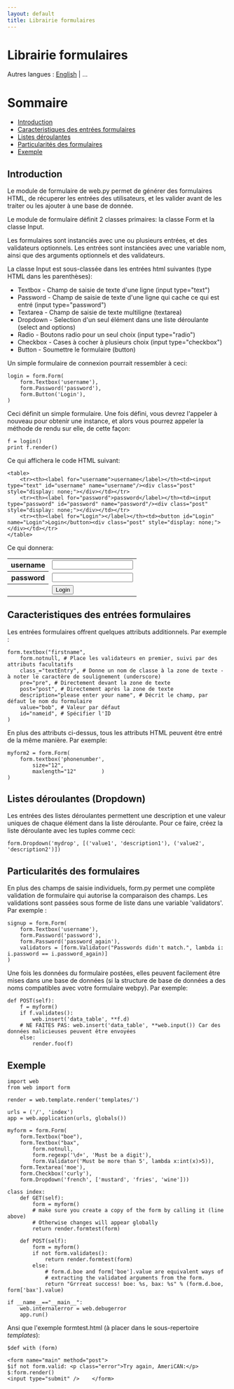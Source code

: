 ```yaml
---
layout: default
title: Librairie formulaires
---
```


# Librairie formulaires

Autres langues : [English](/form) | ...

# Sommaire

* [Introduction](#introduction)
* [Caracteristiques des entrées formulaires](#carac)
* [Listes déroulantes](#listes)
* [Particularités des formulaires](#parti)
* [Exemple](#exemple)

<h2 id="introduction">Introduction</h2>

Le module de formulaire de web.py permet de générer des formulaires HTML, de récuperer les entrées des utilisateurs, et les valider avant de les traiter ou les ajouter à une base de donnée.

Le module de formulaire définit 2 classes primaires: la classe Form et la classe Input. 

Les formulaires sont instanciés avec une ou plusieurs entrées, et des validateurs optionnels. Les entrées sont instanciées avec une variable nom, ainsi que des arguments optionnels et des validateurs. 

La classe Input est sous-classée dans les entrées html suivantes (type HTML dans les parenthèses):


* Textbox     - Champ de saisie de texte d'une ligne (input type="text")
* Password   - Champ de saisie de texte d'une ligne qui cache ce qui est entré (input type="password")
* Textarea   - Champ de saisie de texte multiligne (textarea)
* Dropdown - Selection d'un seul élément dans une liste déroulante (select and options)
* Radio         - Boutons radio pour un seul choix (input type="radio")
* Checkbox  - Cases à cocher à plusieurs choix (input type="checkbox")
* Button        - Soumettre le formulaire (button)

Un simple formulaire de connexion pourrait ressembler à ceci:

    login = form.Form(
        form.Textbox('username'),
        form.Password('password'),
        form.Button('Login'),
    )

Ceci définit un simple formulaire. Une fois défini, vous devrez l'appeler à nouveau pour obtenir une instance, et alors vous pourrez appeler la méthode de rendu sur elle, de cette façon:

    f = login()
    print f.render()

Ce qui affichera le code HTML suivant:

    <table>
        <tr><th><label for="username">username</label></th><td><input type="text" id="username" name="username"/><div class="post" style="display: none;"></div></td></tr>
        <tr><th><label for="password">password</label></th><td><input type="password" id="password" name="password"/><div class="post" style="display: none;"></div></td></tr>
        <tr><th><label for="Login"></label></th><td><button id="Login" name="Login">Login</button><div class="post" style="display: none;"></div></td></tr>
    </table>

Ce qui donnera:

<table>
    <tr><th><label for="username">username</label></th><td><input type="text" id="username" name="username"/><div class="post" style="display: none;"></div></td></tr>
    <tr><th><label for="password">password</label></th><td><input type="password" id="password" name="password"/><div class="post" style="display: none;"></div></td></tr>
    <tr><th><label for="Login"></label></th><td><button id="Login" name="Login">Login</button><div class="post" style="display: none;"></div></td></tr>
</table>

<h2 id="carac">Caracteristiques des entrées formulaires</h2>
Les entrées formulaires offrent quelques attributs additionnels. Par exemple :


    form.textbox("firstname",
        form.notnull, # Place les validateurs en premier, suivi par des attributs facultatifs
        class_="textEntry", # Donne un nom de classe à la zone de texte - à noter le caractère de soulignement (underscore)
        pre="pre", # Directement devant la zone de texte
        post="post", # Directement après la zone de texte
        description="please enter your name", # Décrit le champ, par défaut le nom du formulaire
        value="bob", # Valeur par défaut
        id="nameid", # Spécifier l'ID
    )

En plus des attributs ci-dessus, tous les attributs HTML peuvent être entré de la même manière. Par exemple:
    
    myform2 = form.Form(
        form.textbox('phonenumber',
            size="12",
            maxlength="12"        )
    )

<h2 id="listes">Listes déroulantes  (Dropdown) </h2>

Les entrées des listes déroulantes permettent une description et une valeur uniques de chaque élément dans la liste déroulante. Pour ce faire, créez la liste déroulante avec les tuples comme ceci:
    
    form.Dropdown('mydrop', [('value1', 'description1'), ('value2', 'description2')])

<h2 id="introduction">Particularités des formulaires</h2>
En plus des champs de saisie individuels, form.py permet une complète validation de formulaire qui autorise la comparaison des champs. Les validations sont passées sous forme de liste dans une variable 'validators'. Par exemple :

    signup = form.Form(
        form.Textbox('username'),
        form.Password('password'),
        form.Password('password_again'),
        validators = [form.Validator("Passwords didn't match.", lambda i: i.password == i.password_again)]
    )

Une fois les données du formulaire postées, elles peuvent facilement être mises dans une base de données (si la structure de base de données a des noms compatibles avec votre formulaire webpy). Par exemple:

    def POST(self):
        f = myform()
        if f.validates():
            web.insert('data_table', **f.d)
        # NE FAITES PAS: web.insert('data_table', **web.input()) Car des données malicieuses peuvent être envoyées
        else:
            render.foo(f)

<h2 id="exemple">Exemple</h2>

    import web
    from web import form

    render = web.template.render('templates/')

    urls = ('/', 'index')
    app = web.application(urls, globals())

    myform = form.Form( 
        form.Textbox("boe"), 
        form.Textbox("bax", 
            form.notnull,
            form.regexp('\d+', 'Must be a digit'),
            form.Validator('Must be more than 5', lambda x:int(x)>5)),
        form.Textarea('moe'),
        form.Checkbox('curly'), 
        form.Dropdown('french', ['mustard', 'fries', 'wine'])) 

    class index: 
        def GET(self): 
            form = myform()
            # make sure you create a copy of the form by calling it (line above)
            # Otherwise changes will appear globally
            return render.formtest(form)

        def POST(self): 
            form = myform() 
            if not form.validates(): 
                return render.formtest(form)
            else:
                # form.d.boe and form['boe'].value are equivalent ways of
                # extracting the validated arguments from the form.
                return "Grrreat success! boe: %s, bax: %s" % (form.d.boe, form['bax'].value)

    if __name__=="__main__":
        web.internalerror = web.debugerror
        app.run()

Ansi que l'exemple formtest.html (à placer dans le sous-repertoire *templates*): 

    $def with (form)

    <form name="main" method="post"> 
    $if not form.valid: <p class="error">Try again, AmeriCAN:</p>
    $:form.render()
    <input type="submit" />    </form>